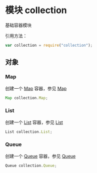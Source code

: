 # 模块 collection
基础容器模块

引用方法：
```JavaScript
var collection = require("collection");
```
## 对象
        
### Map
创建一个 [Map](/docs/manual/object/ifs/map.md.html) 容器，参见 [Map](/docs/manual/object/ifs/map.md.html)
```JavaScript
Map collection.Map;
```

### List
创建一个 [List](/docs/manual/object/ifs/list.md.html) 容器，参见 [List](/docs/manual/object/ifs/list.md.html)
```JavaScript
List collection.List;
```

### Queue
创建一个 [Queue](/docs/manual/object/ifs/queue.md.html) 容器，参见 [Queue](/docs/manual/object/ifs/queue.md.html)
```JavaScript
Queue collection.Queue;
```

